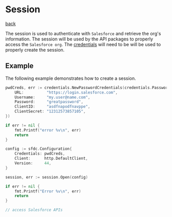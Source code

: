 # Session
[back](../README.md)

The session is used to authenticate with `Salesforce` and retrieve the org's information.  The session will be used by the API packages to properly access the `Salesforce org`.  The [credentials](../credentials/README.md) will need to be will be used to properly create the session.

## Example
The following example demonstrates how to create a session.
```go
pwdCreds, err := credentials.NewPasswordCredentials(credentials.PasswordCredentials{
	URL:          "https://login.salesforce.com",
	Username:     "my.user@name.com",
	Password:     "greatpassword",
	ClientID:     "asdfnapodfnavppe",
	ClientSecret: "12312573857105",
})

if err != nil {
    fmt.Printf("error %v\n", err)
    return
}

config := sfdc.Configuration{
	Credentials: pwdCreds,
	Client:      http.DefaultClient,
	Version:     44,
}

session, err := session.Open(config)

if err != nil {
	fmt.Printf("Error %v\n", err)
	return
}

// access Salesforce APIs
```
